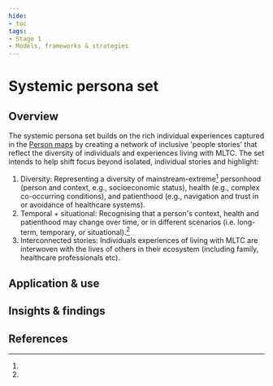 ```yaml
---
hide:
- toc
tags:
- Stage 1
- Models, frameworks & strategies
---
```


# Systemic persona set

## Overview

The systemic persona set builds on the rich individual experiences captured in the [Person maps](person-maps.md) by creating a network of inclusive 'people stories' that reflect the diversity of individuals and experiences living with MLTC. The set intends to help shift focus beyond isolated, individual stories and highlight: 

1.	Diversity: Representing a diversity of mainstream-extreme[^1] personhood (person and context, e.g., socioeconomic status), health (e.g., complex co-occurring conditions), and patienthood (e.g., navigation and trust in or avoidance of healthcare systems). 
2.	Temporal + situational: Recognising that a person's context, health and patienthood may change over time, or in different scenarios (i.e. long-term, temporary, or situational).[^2]
3.	Interconnected stories: Individuals experiences of living with MLTC are interwoven with the lives of others in their ecosystem (including family, healthcare professionals etc).

## Application & use

## Insights & findings

## References 

[^1]:

[^2]:
